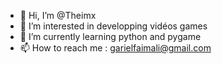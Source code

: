 - 👋 Hi, I’m @Theimx
- 👀 I’m interested in developping vidéos games 
- 🌱 I’m currently learning python and pygame 
- 📫 How to reach me : garielfaimali@gmail.com

<!---
I'm Frenche so , go to google translator : Je vais mettre ici plusieurs projets que je pense pouvoir être utile a certaine personne 
je vais aussi essayé de posté le jeux que je développe pour un concours , je suis semi débutant (je fais de la programmation depuis 
plus d'un ans mais j'avance plutot lentement) , l'idées est d'aidé d'autre dévelopeur pygame dans la création d'outil.
--->
